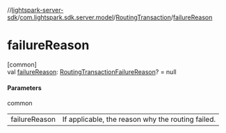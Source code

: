 //[lightspark-server-sdk](../../../index.md)/[com.lightspark.sdk.server.model](../index.md)/[RoutingTransaction](index.md)/[failureReason](failure-reason.md)

# failureReason

[common]\
val [failureReason](failure-reason.md): [RoutingTransactionFailureReason](../-routing-transaction-failure-reason/index.md)? = null

#### Parameters

common

| | |
|---|---|
| failureReason | If applicable, the reason why the routing failed. |
